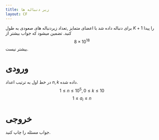 ```yaml
---
title: زیر دنباله ها
layout: CF
---
```


برای دنباله داده شد با اعضای متمایز ,تعداد زیردنباله های صعودی به طول 
$K + 1$
را پیدا کنید.
تضمین میشود که جواب بیشتر از 
$$8 \times 10^18$$ 
بیشتر نیست.
#  ورودی
در خط اول به ترتیب اعداد 
$n,k$
داده شده.
$$ 1 \le n \le 10^5 , 0 \le k \le 10$$
$$ 1 \le a_i \le n $$
# خروجی
جواب مسئله را چاپ کنید.
